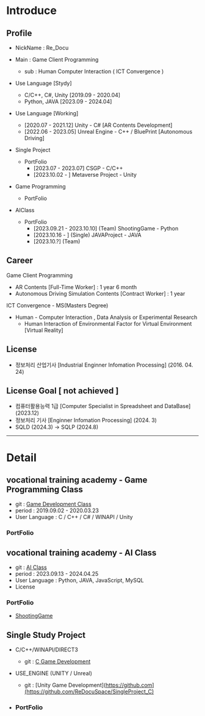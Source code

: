 # Introduce

## Profile 

- NickName : Re_Docu
- Main : Game Client Programming
  - sub : Human Computer Interaction ( ICT Convergence )
 
- Use Language [Stydy]
  - C/C++, C#, Unity [2019.09 - 2020.04]
  - Python, JAVA [2023.09 - 2024.04]

- Use Language [Working]
  - [2020.07 - 2021.12] Unity - C# [AR Contents Development]
  - [2022.06 - 2023.05] Unreal Engine - C++ / BluePrint [Autonomous Driving]

- Single Project
  - PortFolio
    - [2023.07 - 2023.07] CSGP - C/C++
    - [2023.10.02 - ] Metaverse Project - Unity
- Game Programming
  - PortFolio

- AIClass
  - PortFolio
    - [2023.09.21 - 2023.10.10] (Team) ShootingGame - Python
    - [2023.10.16 - ] (Single) JAVAProject - JAVA
    - [2023.10.?] (Team)
  
## Career

Game Client Programming
- AR Contents [Full-Time Worker] : 1 year 6 month
- Autonomous Driving Simulation Contents [Contract Worker] : 1 year
  
ICT Convergence - MS(Masters Degree)
- Human - Computer Interaction , Data Analysis or Experimental Research
    - Human Interaction of Environmental Factor for Virtual Environment [Virtual Reality]

## License
- 정보처리 산업기사 [Industrial Enginner Infomation Processing] (2016. 04. 24) 

## License Goal [ not achieved ]
- 컴퓨터활용능력 1급 [Computer Specialist in Spreadsheet and DataBase] (2023.12)
- 정보처리 기사 [Enginner Infomation Processing] (2024. 3)
- SQLD (2024.3) -> SQLP (2024.8)


---
# Detail

## vocational training academy - Game Programming Class

- git : [Game Development Class](https://github.com/ReDocuSpace/GameDevelopmentClass)
- period : 2019.09.02 - 2020.03.23
- User Language : C / C++ / C# / WINAPI / Unity

### PortFolio

## vocational training academy - AI Class

- git : [AI Class](https://github.com/ReDocuSpace/AIClass)
- period : 2023.09.13 - 2024.04.25
- User Language : Python, JAVA, JavaScript, MySQL
- License

### PortFolio
- [ShootingGame](https://github.com/ReDocuSpace/AIClass/tree/main/Python/Python_Project)
 
## Single Study Project

- C/C++/WINAPI/DIRECT3
    - git : [C Game Development](https://github.com/ReDocuSpace/SingleProject_Unity)
- USE_ENGINE (UNITY / Unreal)
    - git : [Unity Game Development](https://github.com](https://github.com/ReDocuSpace/SingleProject_C)

- ### PortFolio




